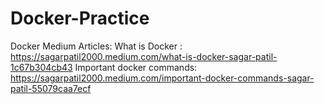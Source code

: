 # Docker-Practice
Docker Medium Articles:
What is Docker : https://sagarpatil2000.medium.com/what-is-docker-sagar-patil-1c67b304cb43
Important docker commands: https://sagarpatil2000.medium.com/important-docker-commands-sagar-patil-55079caa7ecf
